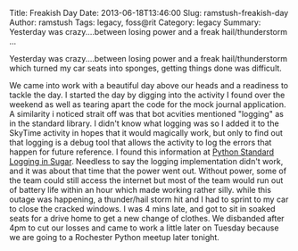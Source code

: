 Title: Freakish Day
Date: 2013-06-18T13:46:00
Slug: ramstush-freakish-day
Author: ramstush
Tags: legacy, foss@rit
Category: legacy
Summary: Yesterday was crazy....between losing power and a freak hail/thunderstorm ... 

Yesterday was crazy....between losing power and a freak hail/thunderstorm
which turned my car seats into sponges, getting things done was difficult.

We came into work with a beautiful day above our heads and a readiness to
tackle the day. I started the day by digging into the activity I found over
the weekend as well as tearing apart the code for the mock journal
application. A similarity i noticed strait off was that bot acvities mentioned
"logging" as in the standard library. I didn't know what logging was so I
added it to the SkyTime activity in hopes that it would magically work, but
only to find out that logging is a debug tool that allows the activity to log
the errors that happen for future reference. I found this information at
[Python Standard Logging in
Sugar](http://wiki.laptop.org/go/Python_Standard_Logging_in_Sugar). Needless
to say the logging implementation didn't work, and it was about that time that
the power went out. Without power, some of the team could still access the
internet but most of the team would run out of battery life within an hour
which made working rather silly. while this outage was happening, a
thunder/hail storm hit and I had to sprint to my car to close the cracked
windows. I was 4 mins late, and got to sit in soaked seats for a drive home to
get a new change of clothes. We disbanded after 4pm to cut our losses and came
to work a little later on Tuesday because we are going to a Rochester Python
meetup later tonight.


